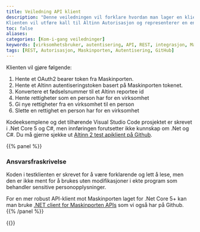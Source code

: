 ```yaml
---
title: Veiledning API klient
description: "Denne veiledningen vil forklare hvordan man lager en klient som integrerer seg med Altinns REST API.
Klienten vil utføre kall til Altinn Autorisasjon og representerer en enkel tilgangsstyringsklient."
toc: false
aliases:
categories: [Kom-i-gang veiledninger]
keywords: [virksomhetsbruker, autentisering, API, REST, integrasjon, Maskinporten, virksomhetssertifikat, ReporteeID, GitHub] 
tags: [REST, Autorisasjon, Maskinporten, Autentisering, GitHub]
---
```


Klienten vil gjøre følgende:
1. Hente et OAuth2 bearer token fra Maskinporten.
2. Hente et Altinn autentiseringstoken basert på Maskinporten tokenet.
3. Konvertere et fødselsnummer til et Altinn reportee id
4. Hente rettigheter som en person har for en virksomhet
5. Gi nye rettigheter fra en virksomhet til en person
6. Slette en rettighet en person har for en virksomhet
<!--more-->

Kodeeksemplene og det tilhørende Visual Studio Code prosjektet er skrevet i .Net Core 5 og C#, men innføringen forutsetter ikke kunnskap om .Net og C#.
Du må gjerne sjekke ut [Altinn 2 test apiklient på Github](https://github.com/Altinn/altinn2-test-apiclient).

{{% panel %}}
### Ansvarsfraskrivelse
Koden i testklienten er skrevet for å være forklarende og lett å lese, men den er ikke ment for å brukes uten modifikasjoner i ekte program som behandler sensitive personopplysninger.

For en mer robust API-klient mot Maskinporten laget for .Net Core 5+ kan man bruke [.NET client for Maskinporten APIs](https://github.com/Altinn/altinn-apiclient-maskinporten) som vi også har på Github.
{{% /panel %}}

{{<children description="true" sort="Weight" />}}
